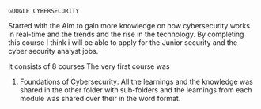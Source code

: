                                                                      GOOGLE CYBERSECURITY

  Started with the Aim to gain more knowledge on how cybersecurity works in real-time and the trends and the rise in the technology. By completing this course I think i will be able to apply
  for the Junior security and the cyber security analyst jobs. 

  It consists of 8 courses 
  The very first course was 
  
  1. Foundations of Cybersecurity:
     All the learnings and the knowledge was shared in the other folder with sub-folders and the learnings from each module was shared over their in the word format.
